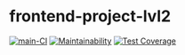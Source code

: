 # frontend-project-lvl2

[![main-CI](https://github.com/Polt0s/frontend-project-lvl2/workflows/main-CI/badge.svg)](https://github.com/Polt0s/frontend-project-lvl2/actions)
[![Maintainability](https://api.codeclimate.com/v1/badges/ed9ae574eaa7a940c5a4/maintainability)](https://codeclimate.com/github/Polt0s/frontend-project-lvl2/maintainability)
[![Test Coverage](https://api.codeclimate.com/v1/badges/ed9ae574eaa7a940c5a4/test_coverage)](https://codeclimate.com/github/Polt0s/frontend-project-lvl2/test_coverage)
